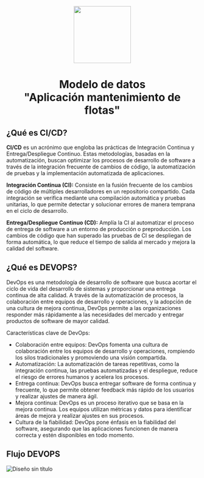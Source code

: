 <p align='center'>
  <img src='https://github.com/user-attachments/assets/899a06d7-01dd-4f33-b0cf-48b36b632b6f' height="150">
</p>

<h1 align='center'>
  Modelo de datos
  <br>
  "Aplicación mantenimiento de flotas"
</h1>

## ¿Qué es CI/CD?

**CI/CD** es un acrónimo que engloba las prácticas de Integración Continua y Entrega/Despliegue Continuo. Estas metodologías, basadas en la automatización, buscan optimizar los procesos de desarrollo de software a través de la integración frecuente de cambios de código, la automatización de pruebas y la implementación automatizada de aplicaciones.

**Integración Continua (CI):** Consiste en la fusión frecuente de los cambios de código de múltiples desarrolladores en un repositorio compartido. Cada integración se verifica mediante una compilación automática y pruebas unitarias, lo que permite detectar y solucionar errores de manera temprana en el ciclo de desarrollo.

**Entrega/Despliegue Continuo (CD):** Amplía la CI al automatizar el proceso de entrega de software a un entorno de producción o preproducción. Los cambios de código que han superado las pruebas de CI se despliegan de forma automática, lo que reduce el tiempo de salida al mercado y mejora la calidad del software.

## ¿Qué es DEVOPS?

DevOps es una metodología de desarrollo de software que busca acortar el ciclo de vida del desarrollo de sistemas y proporcionar una entrega continua de alta calidad. A través de la automatización de procesos, la colaboración entre equipos de desarrollo y operaciones, y la adopción de una cultura de mejora continua, DevOps permite a las organizaciones responder más rápidamente a las necesidades del mercado y entregar productos de software de mayor calidad.

Características clave de DevOps:

- Colaboración entre equipos: DevOps fomenta una cultura de colaboración entre los equipos de desarrollo y operaciones, rompiendo los silos tradicionales y promoviendo una visión compartida.
- Automatización: La automatización de tareas repetitivas, como la integración continua, las pruebas automatizadas y el despliegue, reduce el riesgo de errores humanos y acelera los procesos.
- Entrega continua: DevOps busca entregar software de forma continua y frecuente, lo que permite obtener feedback más rápido de los usuarios y realizar ajustes de manera ágil.
- Mejora continua: DevOps es un proceso iterativo que se basa en la mejora continua. Los equipos utilizan métricas y datos para identificar áreas de mejora y realizar ajustes en sus procesos.
- Cultura de la fiabilidad: DevOps pone énfasis en la fiabilidad del software, asegurando que las aplicaciones funcionen de manera correcta y estén disponibles en todo momento.

## Flujo DEVOPS

![Diseño sin título](https://github.com/user-attachments/assets/d2588bb4-c358-4322-801f-485aa09fa81c)

